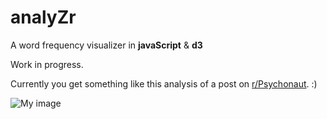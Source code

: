 **analyZr**
=======

A word frequency visualizer in __javaScript__ &amp; **d3**


Work in progress.

Currently you get something like this analysis of a post on [r/Psychonaut](http://www.reddit.com/r/Psychonaut/). :)

![My image](http://www.plainbrain.net/github_img/psychonauts.png)
